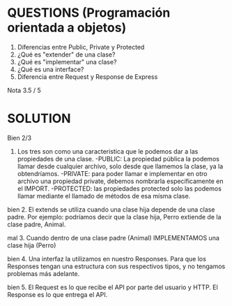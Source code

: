 # QUESTIONS (Programación orientada a objetos)

1. Diferencias entre Public, Private y Protected
2. ¿Qué es "extender" de una clase?
3. ¿Qué es "implementar" una clase?
4. ¿Qué es una interface?
5. Diferencia entre Request y Response de Express

Nota 3.5 / 5

# SOLUTION

Bien 2/3

1. Los tres son como una caracteristica que le podemos dar a las propiedades de una clase.
   -PUBLIC: La propiedad pública la podemos llamar desde cualquier archivo, solo desde que llamemos la clase, ya la obtendríamos.
   -PRIVATE: para poder llamar e implementar en otro archivo una propiedad private, debemos nombrarla específicamente en el IMPORT.
   -PROTECTED: las propiedades protected solo las podemos llamar mediante el llamado de métodos de esa mísma clase.

bien 2. El extends se utiliza cuando una clase hija depende de una clase padre. Por ejemplo: podríamos decir que la clase hija, Perro extiende de la clase padre, Animal.

mal 3. Cuando dentro de una clase padre (Animal) IMPLEMENTAMOS una clase hija (Perro)

bien 4. Una interfaz la utilizamos en nuestro Responses. Para que los Responses tengan una estructura con sus respectivos tipos, y no tengamos problemas más adelante.

bien 5. El Request es lo que recibe el API por parte del usuario y HTTP. El Response es lo que entrega el API.
